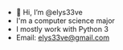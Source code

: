 - 👋 Hi, I’m @elys33ve
- I'm a computer science major
- I mostly work with Python 3
- Email: elys33ve@gmail.com
